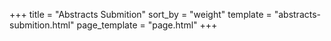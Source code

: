 +++
title = "Abstracts Submition"
sort_by = "weight"
template = "abstracts-submition.html"
page_template = "page.html"
+++